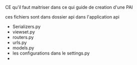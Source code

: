 CE qu'il faut maitriser dans ce qui guide de creation d'une PAI

ces fichiers sont dans dossier api dans l'application api
* Serializers.py
* viewset.py
* routers.py
* urls.py
* models.py
* les configurations dans le settings.py
* 
